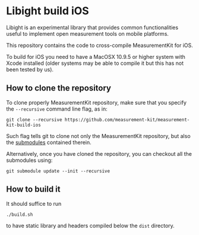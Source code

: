 Libight build iOS
=================

Libight is an experimental library that provides common functionalities
useful to implement open measurement tools on mobile platforms.

This repository contains the code to cross-compile MeasurementKit for iOS.

To build for iOS you need to have a MacOSX 10.9.5 or higher system
with Xcode installed (older systems may be able to compile it but
this has not been tested by us).

How to clone the repository
---------------------------

To clone properly MeasurementKit repository, make sure that you specify the
`--recursive` command line flag, as in:

    git clone --recursive https://github.com/measurement-kit/measurement-kit-build-ios

Such flag tells git to clone not only the MeasurementKit repository, but also
the [submodules](http://git-scm.com/docs/git-submodule) contained therein.

Alternatively, once you have cloned the repository, you can checkout all
the submodules using:

    git submodule update --init --recursive

How to build it
---------------

It should suffice to run

    ./build.sh

to have static library and headers compiled below the `dist` directory.
